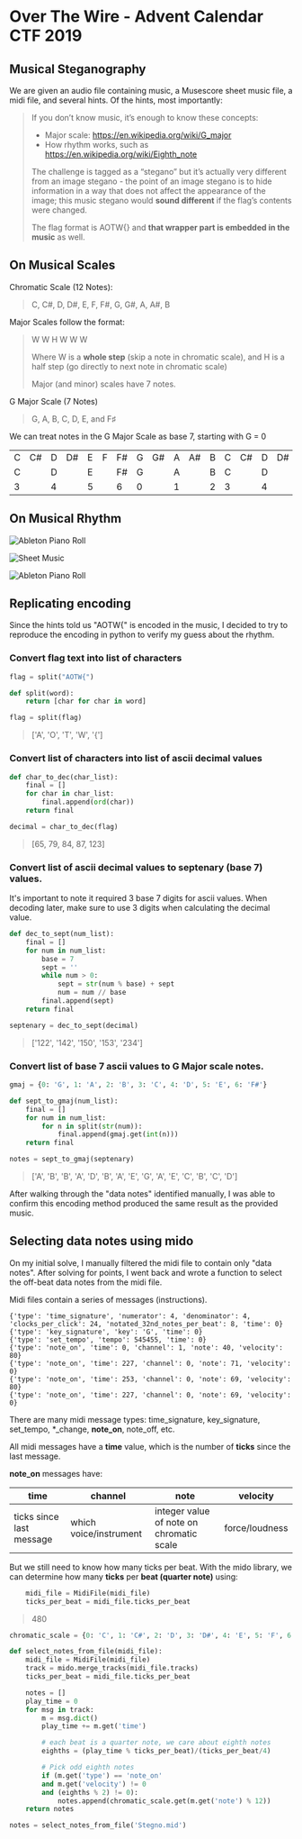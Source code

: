 # Over The Wire - Advent Calendar CTF 2019

## Musical Steganography

We are given an audio file containing music, a Musescore sheet music file, a midi file, and several hints.
Of the hints, most importantly:
>If you don’t know music, it’s enough to know these concepts:
>- Major scale: https://en.wikipedia.org/wiki/G_major
> - How rhythm works, such as https://en.wikipedia.org/wiki/Eighth_note
> 
> The challenge is tagged as a “stegano” but it’s actually very different from an image stegano - the point of an image stegano is to hide information in a way that does not affect the appearance of the image; this music stegano would **sound different** if the flag’s contents were changed.
> 
> The flag format is AOTW{} and **that wrapper part is embedded in the music** as well.


## On Musical Scales
Chromatic Scale (12 Notes):
> C, C#, D, D#, E, F, F#, G, G#, A, A#, B

Major Scales follow the format:
> W W H W W W
>
> Where W is a **whole step** (skip a note in chromatic scale), and H is a half step (go directly to next note in chromatic scale)
>
> Major (and minor) scales have 7 notes.

G Major Scale (7 Notes)
> G, A, B, C, D, E, and F♯

We can treat notes in the G Major Scale as base 7, starting with G = 0

| | | | | | | | | | | | | | | | | | | |
|-|-|-|-|-|-|-|-|-|-|-|-|-|-|-|-|-|-|-|
|C|C#|D|D#|E|F|F#|G|G#|A|A#|B|C|C#|D|D#|E|F|F#|
|C|  |D|  |E| |F#|G|  |A|  |B|C|  |D|  |E| |F#|
|3|  |4|  |5| |6 |0|  |1|  |2|3|  |4|  |5| |6 |

## On Musical Rhythm
![Ableton Piano Roll](musical_steganography/screenshots/Duple_note_values_comparison.png)


![Sheet Music](musical_steganography/screenshots/sheetmusic.png)


![Ableton Piano Roll](musical_steganography/screenshots/ableton_fold.png)

## Replicating encoding
Since the hints told us "AOTW{" is encoded in the music, I decided to try to reproduce the encoding in python to verify my guess about the rhythm.

### Convert flag text into list of characters
```python
flag = split("AOTW{")

def split(word):
    return [char for char in word]

flag = split(flag)
```

> ['A', 'O', 'T', 'W', '{']

### Convert list of characters into list of ascii decimal values
```python
def char_to_dec(char_list): 
    final = []
    for char in char_list:
        final.append(ord(char))
    return final

decimal = char_to_dec(flag)
```

> [65, 79, 84, 87, 123]

### Convert list of ascii decimal values to septenary (base 7) values.
It's important to note it required 3 base 7 digits for ascii values.
When decoding later, make sure to use 3 digits when calculating the decimal value.

```python
def dec_to_sept(num_list): 
    final = []
    for num in num_list:
        base = 7
        sept = ''
        while num > 0:
            sept = str(num % base) + sept
            num = num // base
        final.append(sept)
    return final

septenary = dec_to_sept(decimal)
```

> ['122', '142', '150', '153', '234']

### Convert list of base 7 ascii values to G Major scale notes.
```python
gmaj = {0: 'G', 1: 'A', 2: 'B', 3: 'C', 4: 'D', 5: 'E', 6: 'F#'}

def sept_to_gmaj(num_list):
    final = []
    for num in num_list:
        for n in split(str(num)):
            final.append(gmaj.get(int(n)))
    return final

notes = sept_to_gmaj(septenary)
```
> ['A', 'B', 'B', 'A', 'D', 'B', 'A', 'E', 'G', 'A', 'E', 'C', 'B', 'C', 'D']

After walking through the "data notes" identified manually, I was able to confirm this encoding method produced the same result as the provided music.

## Selecting data notes using mido

On my initial solve, I manually filtered the midi file to contain only "data notes". After solving for points, I went back and wrote a function to select the off-beat data notes from the midi file.

Midi files contain a series of messages (instructions).



```
{'type': 'time_signature', 'numerator': 4, 'denominator': 4, 'clocks_per_click': 24, 'notated_32nd_notes_per_beat': 8, 'time': 0}
{'type': 'key_signature', 'key': 'G', 'time': 0}
{'type': 'set_tempo', 'tempo': 545455, 'time': 0}
{'type': 'note_on', 'time': 0, 'channel': 1, 'note': 40, 'velocity': 80}
{'type': 'note_on', 'time': 227, 'channel': 0, 'note': 71, 'velocity': 0}
{'type': 'note_on', 'time': 253, 'channel': 0, 'note': 69, 'velocity': 80}
{'type': 'note_on', 'time': 227, 'channel': 0, 'note': 69, 'velocity': 0}
```
There are many midi message types: time_signature, key_signature, set_tempo, *_change, **note_on**, note_off, etc.

All midi messages have a **time** value, which is the number of **ticks** since the last message.

**note_on** messages have:

time|channel|note|velocity|
|-|-|-|-|
|ticks since last message|which voice/instrument|integer value of note on chromatic scale|force/loudness|



But we still need to know how many ticks per beat.
With the mido library, we can determine how many **ticks** per **beat (quarter note)** using:
```python
    midi_file = MidiFile(midi_file)
    ticks_per_beat = midi_file.ticks_per_beat
```

> 480

```python
chromatic_scale = {0: 'C', 1: 'C#', 2: 'D', 3: 'D#', 4: 'E', 5: 'F', 6: 'F#', 7: 'G', 8: 'G#', 9: 'A', 10: 'A#', 11: 'B'}

def select_notes_from_file(midi_file):
    midi_file = MidiFile(midi_file)
    track = mido.merge_tracks(midi_file.tracks)
    ticks_per_beat = midi_file.ticks_per_beat

    notes = []
    play_time = 0
    for msg in track:
        m = msg.dict()
        play_time += m.get('time')

        # each beat is a quarter note, we care about eighth notes
        eighths = (play_time % ticks_per_beat)/(ticks_per_beat/4) 

        # Pick odd eighth notes
        if (m.get('type') == 'note_on'
        and m.get('velocity') != 0
        and (eighths % 2) != 0):
            notes.append(chromatic_scale.get(m.get('note') % 12))
    return notes

notes = select_notes_from_file('Stegno.mid')
```